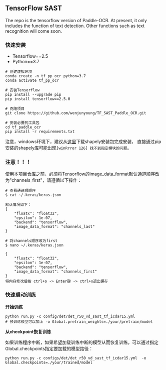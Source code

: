 ## TensorFlow SAST 

The repo is the tensorflow version of Paddle-OCR. At present, it only includes the function of text detection. Other functions such as text recognition will come soon.

### 快速安装

- Tensorflow==2.5
- Python==3.7

```
# 创建虚拟环境
conda create -n tf_pp_ocr python=3.7
conda activate tf_pp_ocr

# 安装Tensorflow
pip install --upgrade pip
pip install tensorflow==2.5.0

# 克隆项目
git clone https://github.com/wenjunyoung/TF_SAST_Paddle_OCR.git

# 安装必要的工具包
cd tf_paddle_ocr
pip install -r requirements.txt
```

注意，windows环境下，建议从[这里](https://www.lfd.uci.edu/~gohlke/pythonlibs/#shapely)下载shapely安装包完成安装，
直接通过pip安装的shapely库可能出现`[winRrror 126] 找不到指定模块的问题`。

### 注意！！！

使用本项目仓库之前，必须将Tensorflow的image_data_format默认通道顺序改为"channels_first"，请遵循以下操作：

```
# 查看通道顺顺序
$ cat ~/.keras/keras.json

默认情况如下：
{
    "floatx": "float32",
    "epsilon": 1e-07,
    "backend": "tensorflow",
    "image_data_format": "channels_last"
}

# 将channels顺序改为first
$ nano ~/.keras/keras.json

{
    "floatx": "float32",
    "epsilon": 1e-07,
    "backend": "tensorflow",
    "image_data_format": "channels_first"
}
将内容修改后按 ctrl+o -> Enter键 -> ctrl+x退出保存

```

### 快速启动训练

**开始训练**

```
python run.py -c config/det/det_r50_vd_sast_tf_icdar15.yml 
# 预训练模型可以加上 -o Global.pretrain_weights=./your/pretrain/model 
```

**从checkpoint恢复训练**

如果训练程序中断，如果希望加载训练中断的模型从而恢复训练，可以通过指定Global.checkpoints指定要加载的模型路径：

```
python run.py -c configs/det/det_r50_vd_sast_tf_icdar15.yml  -o Global.checkpoints=./your/trained/model
```

